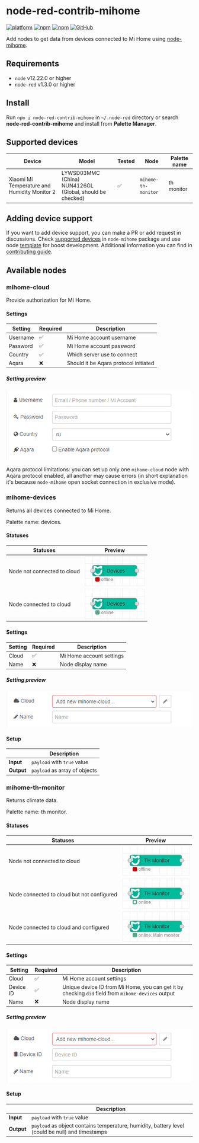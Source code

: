 # node-red-contrib-mihome

[![platform](https://img.shields.io/badge/platform-Node--RED-red?style=flat-square)](https://nodered.org)
[![npm](https://img.shields.io/npm/v/node-red-contrib-mihome?style=flat-square)](https://www.npmjs.com/package/node-red-contrib-mihome)
[![npm](https://img.shields.io/npm/dw/node-red-contrib-mihome?style=flat-square)](https://www.npmjs.com/package/node-red-contrib-mihome)
[![GitHub](https://img.shields.io/github/license/BOOMER74/node-red-contrib-mihome?style=flat-square)](https://github.com/BOOMER74/node-red-contrib-mihome/blob/master/LICENSE)

Add nodes to get data from devices connected to Mi Home using [node-mihome](https://github.com/maxinminax/node-mihome).

## Requirements

* `node` v12.22.0 or higher
* `node-red` v1.3.0 or higher

## Install

Run `npm i node-red-contrib-mihome` in `~/.node-red` directory or search **node-red-contrib-mihome** and install from **Palette Manager**.

## Supported devices

| Device | Model | Tested | Node | Palette name |
| ------ | ----- | ------ | ---- | ------------ |
| Xiaomi Mi Temperature and Humidity Monitor 2 | LYWSD03MMC (China)<br>NUN4126GL (Global, should be checked) | :white_check_mark: | `mihome-th-monitor` | th monitor |

## Adding device support

If you want to add device support, you can make a PR or add request in discussions. Check [supported devices](https://github.com/maxinminax/node-mihome/blob/master/DEVICES.md) in `node-mihome` package and use node [template](nodes/template) for boost development. Additional information you can find in [contributing guide](CONTRIBUTING.md).

## Available nodes

### mihome-cloud

Provide authorization for Mi Home.

#### Settings

| Setting | Required | Description |
| ------- | -------- | ----------- |
| Username | :white_check_mark: | Mi Home account username |
| Password | :white_check_mark: | Mi Home account password |
| Country | :white_check_mark: | Which server use to connect |
| Aqara | :x: | Should it be Aqara protocol  initiated |

##### Setting preview

![mihome-cloud](images/cloud-settings.png)

Aqara protocol limitations: you can set up only one `mihome-cloud` node with Aqara protocol enabled, all another may cause errors (in short explanation it's because `node-mihome` open socket connection in exclusive mode).

### mihome-devices

Returns all devices connected to Mi Home.

Palette name: devices.

#### Statuses

| Statuses | Preview |
| -------- | ------- |
| Node not connected to cloud | ![mihome-devices](images/devices-offline.png) |
| Node connected to cloud | ![mihome-devices](images/devices-online.png) |

#### Settings

| Setting | Required | Description |
| ------- | -------- | ----------- |
| Cloud | :white_check_mark: | Mi Home account settings |
| Name | :x: | Node display name |

##### Setting preview

![mihome-devices](images/devices-settings.png)

#### Setup

|     | Description |
| --- | ----------- |
| **Input** | `payload` with `true` value |
| **Output** | `payload` as array of objects |

### mihome-th-monitor

Returns climate data.

Palette name: th monitor.

#### Statuses

| Statuses | Preview |
| -------- | ------- |
| Node not connected to cloud | ![mihome-th-monitor](images/th-monitor-offline.png) |
| Node connected to cloud but not configured | ![mihome-th-monitor](images/th-monitor-online-not-configured.png) |
| Node connected to cloud and configured | ![mihome-th-monitor](images/th-monitor-online-configured.png) |

#### Settings

| Setting | Required | Description |
| ------- | -------- | ----------- |
| Cloud | :white_check_mark: | Mi Home account settings |
| Device ID | :white_check_mark: | Unique device ID from Mi Home, you can get it by checking `did` field from `mihome-devices` output |
| Name | :x: | Node display name |

##### Setting preview

![mihome-th-monitor](images/th-monitor-settings.png)

#### Setup

|     | Description                   |
| --- | ----------------------------- |
| **Input** | `payload` with `true` value |
| **Output** | `payload` as object contains temperature, humidity, battery level (could be null) and timestamps |
